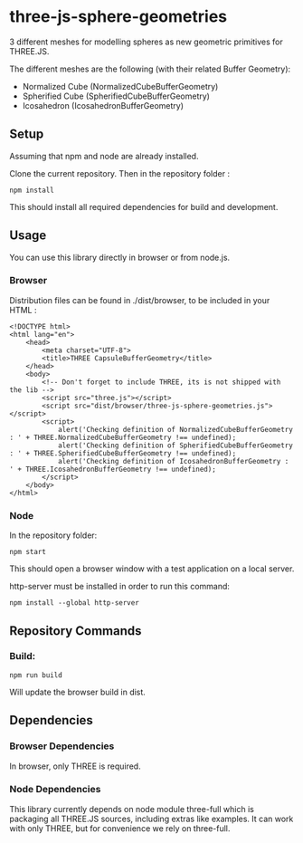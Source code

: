 # three-js-sphere-geometries
3 different meshes for modelling spheres as new geometric primitives for THREE.JS.

The different meshes are the following (with their related Buffer Geometry):
* Normalized Cube (NormalizedCubeBufferGeometry)
* Spherified Cube (SpherifiedCubeBufferGeometry)
* Icosahedron (IcosahedronBufferGeometry)


## Setup
Assuming that npm and node are already installed.

Clone the current repository. Then in the repository folder :

```
npm install
```

This should install all required dependencies for build and development.

## Usage
You can use this library directly in browser or from node.js.

### Browser
Distribution files can be found in ./dist/browser, to be included in your HTML :

```
<!DOCTYPE html>
<html lang="en">
    <head>
        <meta charset="UTF-8">
        <title>THREE CapsuleBufferGeometry</title>
    </head>
    <body>
        <!-- Don't forget to include THREE, its is not shipped with the lib -->
        <script src="three.js"></script>
        <script src="dist/browser/three-js-sphere-geometries.js"></script>
        <script>
            alert('Checking definition of NormalizedCubeBufferGeometry : ' + THREE.NormalizedCubeBufferGeometry !== undefined);
            alert('Checking definition of SpherifiedCubeBufferGeometry : ' + THREE.SpherifiedCubeBufferGeometry !== undefined);
            alert('Checking definition of IcosahedronBufferGeometry : ' + THREE.IcosahedronBufferGeometry !== undefined);
        </script>
    </body>
</html>
```

### Node
In the repository folder:

```
npm start
```

This should open a browser window with a test application on a local server.

http-server must be installed in order to run this command:

```
npm install --global http-server
```

## Repository Commands
### Build:

```
npm run build
```

Will update the browser build in dist.

## Dependencies
### Browser Dependencies
In browser, only THREE is required.

### Node Dependencies
This library currently depends on node module three-full which is packaging all THREE.JS sources, including extras like examples. It can work with only THREE, but for convenience we rely on three-full.

